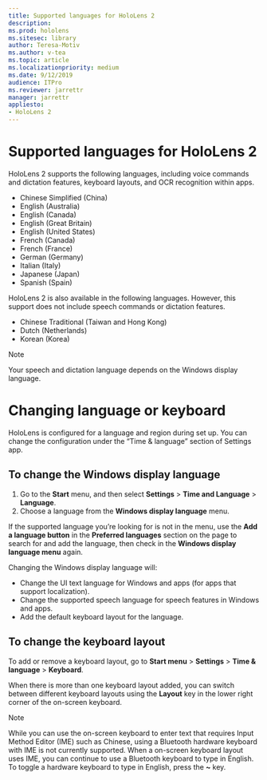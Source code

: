 ```yaml
---
title: Supported languages for HoloLens 2
description: 
ms.prod: hololens
ms.sitesec: library
author: Teresa-Motiv
ms.author: v-tea
ms.topic: article
ms.localizationpriority: medium
ms.date: 9/12/2019
audience: ITPro
ms.reviewer: jarrettr
manager: jarrettr
appliesto:
- HoloLens 2
---
```


# Supported languages for HoloLens 2

HoloLens 2 supports the following languages, including voice commands and dictation features, keyboard layouts, and OCR recognition within apps.

- Chinese Simplified (China)
- English (Australia)
- English (Canada)
- English (Great Britain)
- English (United States)
- French (Canada)
- French (France)
- German (Germany)
- Italian (Italy)
- Japanese (Japan)
- Spanish (Spain)

HoloLens 2 is also available in the following languages. However, this support does not include speech commands or dictation features.

- Chinese Traditional (Taiwan and Hong Kong)
- Dutch (Netherlands)
- Korean (Korea)

> [!NOTE]
> Your speech and dictation language depends on the Windows display language.
>  
# Changing language or keyboard

HoloLens is configured for a language and region during set up. You can change the configuration under the “Time & language” section of  Settings app. 

## To change the Windows display language

1. Go to the **Start** menu, and then select **Settings** > **Time and Language** > **Language**.
2. Choose a language from the **Windows display language** menu. 

If the supported language you’re looking for is not in the menu, use the **Add a language button** in the **Preferred languages** section on the page to search for and add the language, then check in the **Windows display language menu** again.

Changing the Windows display language will:

- Change the UI text language for Windows and apps (for apps that support localization).
- Change the supported speech language for speech features in Windows and apps.
- Add the default keyboard layout for the language.

## To change the keyboard layout

To add or remove a keyboard layout, go to **Start menu** > **Settings** > **Time & language** > **Keyboard**.

When there is more than one keyboard layout added, you can switch between different keyboard layouts using the **Layout** key in the lower right corner of the on-screen keyboard.

> [!NOTE]
> While you can use the on-screen keyboard to enter text that requires Input Method Editor (IME) such as Chinese, using a Bluetooth hardware keyboard with IME is not currently supported. When a on-screen keyboard layout uses IME, you can continue to use a Bluetooth keyboard to type in English. To toggle a hardware keyboard to type in English, press the **~** key.
>
